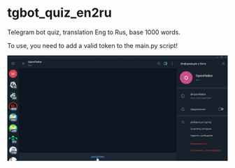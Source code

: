 # tgbot_quiz_en2ru
Telegram bot quiz, translation Eng to Rus, base 1000 words.


To use, you need to add a valid token to the main.py script!

![alt text](https://github.com/iforvard/tgbot_quiz_en2ru/blob/master/TG_bot.gif)
